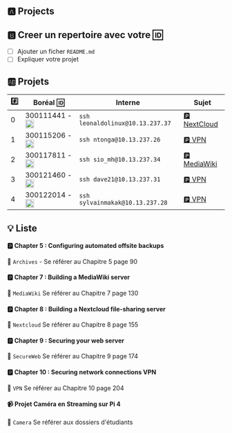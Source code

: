 

## :a: Projects

## :b: Creer un repertoire avec votre :id:

- [ ] Ajouter un ficher `README.md`
- [ ] Expliquer votre projet

## :ab: Projets

|:hash:| Boréal :id:                | Interne            | Sujet	   |
|------|----------------------------|--------------------|-----------|
| 0 | 300111441 - <image src='https://avatars.githubusercontent.com/u/71027895?s=460&v=4' width=20 height=20></image> | `ssh leonaldolinux@10.13.237.37` | [:parking: NextCloud](README.md#parking-chapter-8--building-a-nextcloud-file-sharing-server) | 
| 1 | 300115206 - <image src='https://avatars.githubusercontent.com/u/73952068?s=460&v=4' width=20 height=20></image> | `ssh ntonga@10.13.237.26` | [:parking: VPN](README.md#parking-chapter-10--securing-network-connections-vpn) |
| 2 | 300117811 - <image src='https://avatars.githubusercontent.com/u/71027809?s=460&v=4' width=20 height=20></image> | `ssh sio_mh@10.13.237.34` | [:parking: MediaWiki](README.md#parking-chapter-8--building-a-nextcloud-file-sharing-server) |
| 3 | 300121460 - <image src='https://avatars.githubusercontent.com/u/71027883?s=460&v=4' width=20 height=20></image> | `ssh dave21@10.13.237.31` | [:parking: VPN](README.md#parking-chapter-10--securing-network-connections-vpn) |
| 4 | 300122014 - <image src='https://avatars.githubusercontent.com/u/71392439?s=460&v=4' width=20 height=20></image> | `ssh sylvainmakak@10.13.237.28` | [:parking: VPN](README.md#parking-chapter-10--securing-network-connections-vpn) |

## :bulb: Liste 

#### :parking: Chapter 5 : Configuring automated offsite backups

:pushpin: `Archives` - Se référer au Chapitre 5 page 90

#### :parking: Chapter 7 : Building a MediaWiki server

:pushpin: `MediaWiki` Se référer au Chapitre 7 page 130

#### :parking: Chapter 8 : Building a Nextcloud file-sharing server

:pushpin: `Nextcloud` Se référer au Chapitre 8 page 155

#### :parking: Chapter 9 : Securing your web server

:pushpin: `SecureWeb` Se référer au Chapitre 9 page 174

#### :parking: Chapter 10 : Securing network connections VPN

:pushpin: `VPN` Se référer au Chapitre 10 page 204


####  :video_camera: Projet Caméra en Streaming sur Pi 4

:pushpin: `Camera` Se référer aux dossiers d'étudiants

